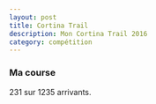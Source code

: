 ```yaml
---
layout: post
title: Cortina Trail
description: Mon Cortina Trail 2016
category: compétition
---
```


### Ma course

231 sur 1235 arrivants.

<iframe
  height='405'
  width='100%'
  frameborder='0'
  allowtransparency='true'
  scrolling='no'
  data-src='https://www.strava.com/activities/620283722/embed/90d8fdd4528843c94b90d66f3a28955ad020a720'
  onload='lzld(this)'>
</iframe>
